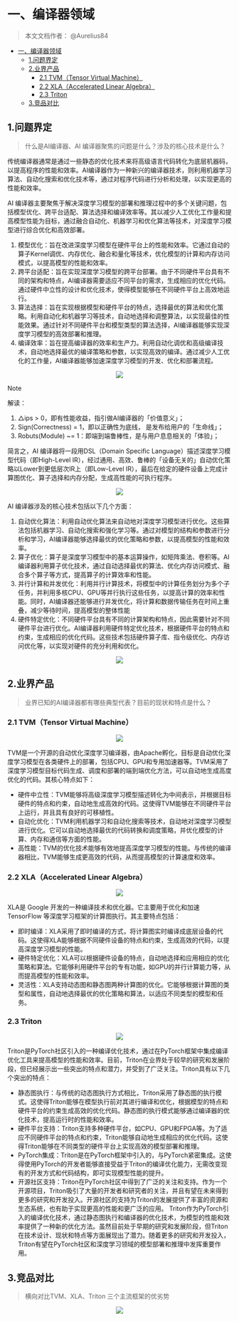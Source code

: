 # 一、编译器领域
> 本文文档作者： @Aurelius84

- [一、编译器领域](#一编译器领域)
  - [1.问题界定](#1问题界定)
  - [2.业界产品](#2业界产品)
    - [2.1 TVM（Tensor Virtual Machine）](#21-tvmtensor-virtual-machine)
    - [2.2 XLA（Accelerated Linear Algebra）](#22-xlaaccelerated-linear-algebra)
    - [2.3 Triton](#23-triton)
  - [3.竞品对比](#3竞品对比)


## 1.问题界定
> 什么是AI编译器、AI 编译器聚焦的问题是什么？涉及的核心技术是什么？

传统编译器通常是通过一些静态的优化技术来将高级语言代码转化为底层机器码，以提高程序的性能和效率。AI编译器作为一种新兴的编译器技术，则利用机器学习算法、自动化搜索和优化技术等，通过对程序代码进行分析和处理，以实现更高的性能和效率。

AI 编译器主要聚焦于解决深度学习模型的部署和推理过程中的多个关键问题，包括模型优化、跨平台适配、算法选择和编译效率等。其以减少人工优化工作量和提高模型性能为目标，通过融合自动化、机器学习和优化算法等技术，对深度学习模型进行综合优化和高效部署。

1. 模型优化：旨在改进深度学习模型在硬件平台上的性能和效率。它通过自动的算子Kernel调优、内存优化、融合和量化等技术，优化模型的计算和内存访问模式，以提高模型的性能和效率。
2. 跨平台适配：旨在实现深度学习模型的跨平台部署。由于不同硬件平台具有不同的架构和特点，AI编译器需要适应不同平台的需求，生成相应的优化代码。通过硬件中立性的设计和优化技术，使得模型能够在不同硬件平台上高效地运行。
3. 算法选择：旨在实现根据模型和硬件平台的特点，选择最优的算法和优化策略。利用自动化和机器学习等技术，自动地选择和调整算法，以实现最佳的性能效果。通过针对不同硬件平台和模型类型的算法选择，AI编译器能够实现深度学习模型的高效部署和推理。
4. 编译效率：旨在提高编译器的效率和生产力。利用自动化调优和高级编译技术，自动地选择最优的编译策略和参数，以实现高效的编译。通过减少人工优化的工作量，AI编译器能够加速深度学习模型的开发、优化和部署流程。



<p align="center">
<img src="./img/obj_function.png">
</p>

> [!NOTE]
> 解读：
> 1. △ips > 0，即有性能收益，指引做AI编译器的「价值意义」；
> 2. Sign(Correctness) = 1，即以正确性为底线， 是发布给用户的「生命线」；
> 3. Robuts(Module) ~= 1：即端到端鲁棒性，是与用户息息相关的「体验」；


简言之，AI 编译器将一段用DSL（Domain Specific Language）描述深度学习模型代码（即High-Level IR），经过通用、高效、鲁棒的「设备无关的」自动优化策略以Lower到更低层次IR上（即Low-Level IR），最后在给定的硬件设备上完成计算图优化、算子选择和内存分配，生成高性能的可执行程序。

<p align="center">
<img src="./img/compiler_all.png">
</p>


AI 编译器涉及的核心技术包括以下几个方面：

1. 自动优化算法：利用自动优化算法来自动地对深度学习模型进行优化。这些算法包括机器学习、自动化搜索和强化学习等。通过对模型的结构和参数进行分析和学习，AI编译器能够选择最优的优化策略和参数，以提高模型的性能和效率。
2. 算子优化：算子是深度学习模型中的基本运算操作，如矩阵乘法、卷积等。AI编译器利用算子优化技术，通过自动选择最优的算法、优化内存访问模式、融合多个算子等方式，提高算子的计算效率和性能。
3. 并行计算和并发优化：利用并行计算技术，将模型中的计算任务划分为多个子任务，并利用多核CPU、GPU等并行执行这些任务，以提高计算的效率和性能。同时，AI编译器还能够进行并发优化，将计算和数据传输任务在时间上重叠，减少等待时间，提高模型的整体性能
4. 硬件特定优化：不同硬件平台具有不同的计算架构和特点，因此需要针对不同硬件平台进行优化。AI编译器利用硬件特定优化技术，根据硬件平台的特点和约束，生成相应的优化代码。这些技术包括硬件算子库、指令级优化、内存访问优化等，以实现对硬件的充分利用和优化。


<p align="center">
<img src="./img/compiler_tech.png">
</p>


## 2.业界产品
> 业界已知的AI编译器都有哪些典型代表？目前的现状和特点是什么？

### 2.1 TVM（Tensor Virtual Machine）

<p align="center">
<img src="./img/tvm.png">
</p>

TVM是一个开源的自动优化深度学习编译器，由Apache孵化，目标是自动优化深度学习模型在各类硬件上的部署，包括CPU、GPU和专用加速器等。TVM采用了深度学习模型目标代码生成、调度和部署的端到端优化方法，可以自动地生成高度优化的代码。其核心特点如下：

* 硬件中立性：TVM能够将高级深度学习模型描述转化为中间表示，并根据目标硬件的特点和约束，自动地生成高效的代码。这使得TVM能够在不同硬件平台上运行，并且具有良好的可移植性。
* 自动化优化：TVM利用机器学习和自动化搜索等技术，自动地对深度学习模型进行优化。它可以自动地选择最优的代码转换和调度策略，并优化模型的计算、内存和通信等方面的性能。
* 高性能：TVM的优化技术能够有效地提高深度学习模型的性能。与传统的编译器相比，TVM能够生成更高效的代码，从而提高模型的计算速度和效率。


### 2.2 XLA（Accelerated Linear Algebra）

<p align="center">
<img src="./img/xla.png">
</p>

XLA是 Google 开发的一种编译技术和优化器。它主要用于优化和加速 TensorFlow 等深度学习框架的计算图执行。其主要特点包括：

* 即时编译：XLA采用了即时编译的方式，将计算图实时编译成底层设备的代码。这使得XLA能够根据不同硬件设备的特点和约束，生成高效的代码，以提高深度学习模型的性能。
* 硬件特定优化：XLA可以根据硬件设备的特点，自动地选择和应用相应的优化策略和算法。它能够利用硬件平台的专有功能，如GPU的并行计算能力等，从而提高模型的性能和效率。
* 灵活性：XLA支持动态图和静态图两种计算图的优化。它能够根据计算图的类型和属性，自动地选择最优的优化策略和算法，以适应不同类型的模型和任务。


### 2.3 Triton

<p align="center">
<img src="./img/triton.png">
</p>


Triton是PyTorch社区引入的一种编译优化技术，通过在PyTorch框架中集成编译优化工具来提高模型的性能和效率。目前，Triton在业界处于较早的研究和发展阶段，但已经展示出一些突出的特点和潜力，并受到了广泛关注。Triton具有以下几个突出的特点：

* 静态图执行：与传统的动态图执行方式相比，Triton采用了静态图的执行模式。这使得Triton能够在模型执行前对其进行编译和优化，根据模型的特点和硬件平台的约束生成高效的优化代码。静态图的执行模式能够通过编译器的优化技术，提高运行时的性能和效率。
* 硬件平台支持：Triton支持多种硬件平台，如CPU、GPU和FPGA等。为了适应不同硬件平台的特点和约束，Triton能够自动地生成相应的优化代码。这使得Triton能够在不同类型的硬件平台上实现高效的模型部署和推理。
* PyTorch集成：Triton是在PyTorch框架中引入的，与PyTorch紧密集成。这使得使用PyTorch的开发者能够直接受益于Triton的编译优化能力，无需改变现有的开发方式和代码结构，即可实现模型性能的提升。
* 开源社区支持：Triton在PyTorch社区中得到了广泛的关注和支持。作为一个开源项目，Triton吸引了大量的开发者和研究者的关注，并且有望在未来得到更多的研究和开发投入。开源社区的支持为Triton的发展提供了丰富的资源和生态系统，也有助于实现更高的性能和更广泛的应用。
Triton作为PyTorch引入的编译优化技术，通过静态图执行和编译器的优化技术，为模型的性能和效率提供了一种新的优化方法。虽然目前处于早期的研究和发展阶段，但Triton在技术设计、现状和特点等方面展现出了潜力。随着更多的研究和开发投入，Triton有望在PyTorch社区和深度学习领域的模型部署和推理中发挥重要作用。

## 3.竞品对比
> 横向对比TVM、XLA、Triton 三个主流框架的优劣势


<p align="center">
<img src="./img/diff.png">
</p>
